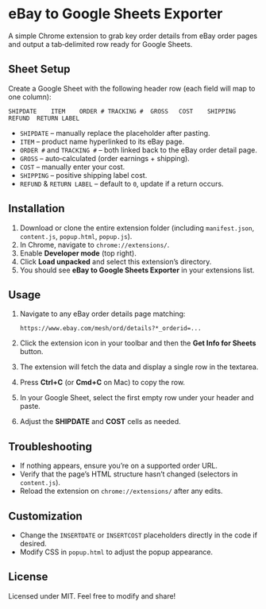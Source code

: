 # eBay to Google Sheets Exporter

A simple Chrome extension to grab key order details from eBay order pages and output a tab‑delimited row ready for Google Sheets.

## Sheet Setup

Create a Google Sheet with the following header row (each field will map to one column):

```
SHIPDATE	ITEM	ORDER #	TRACKING #	GROSS	COST	SHIPPING	REFUND	RETURN LABEL
```

* `SHIPDATE` – manually replace the placeholder after pasting.
* `ITEM` – product name hyperlinked to its eBay page.
* `ORDER #` and `TRACKING #` – both linked back to the eBay order detail page.
* `GROSS` – auto‑calculated (order earnings + shipping).
* `COST` – manually enter your cost.
* `SHIPPING` – positive shipping label cost.
* `REFUND` & `RETURN LABEL` – default to `0`, update if a return occurs.

## Installation

1. Download or clone the entire extension folder (including `manifest.json`, `content.js`, `popup.html`, `popup.js`).
2. In Chrome, navigate to `chrome://extensions/`.
3. Enable **Developer mode** (top right).
4. Click **Load unpacked** and select this extension’s directory.
5. You should see **eBay to Google Sheets Exporter** in your extensions list.

## Usage

1. Navigate to any eBay order details page matching:

   ```
   https://www.ebay.com/mesh/ord/details?*_orderid=...
   ```
2. Click the extension icon in your toolbar and then the **Get Info for Sheets** button.
3. The extension will fetch the data and display a single row in the textarea.
4. Press **Ctrl+C** (or **Cmd+C** on Mac) to copy the row.
5. In your Google Sheet, select the first empty row under your header and paste.
6. Adjust the **SHIPDATE** and **COST** cells as needed.

## Troubleshooting

* If nothing appears, ensure you’re on a supported order URL.
* Verify that the page’s HTML structure hasn’t changed (selectors in `content.js`).
* Reload the extension on `chrome://extensions/` after any edits.

## Customization

* Change the `INSERTDATE` or `INSERTCOST` placeholders directly in the code if desired.
* Modify CSS in `popup.html` to adjust the popup appearance.

## License

Licensed under MIT. Feel free to modify and share!
